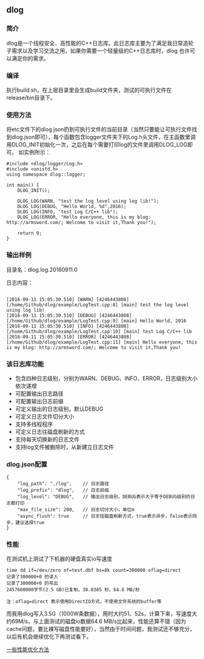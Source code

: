 ## dlog

### 简介
dlog是一个线程安全、高性能的C++日志库。此日志库主要为了满足我日常造轮子需求以及学习交流之用，如果你需要一个轻量级的C++日志库时，dlog 也许可以满足你的需求。

### 编译
执行build.sh，在上层目录里会生成build文件夹，测试的可执行文件在release/bin目录下。

### 使用方法
将etc文件下的dlog.json扔到可执行文件的当前目录（当然只要能让可执行文件找到dlog.json即可），每个函数包含logger文件夹下的Log.h头文件，在主函数里调用DLOG_INIT初始化一次，之后在每个需要打印log的文件里调用DLOG_LOG即可。
如实例所示：

```
#include <dlog/logger/Log.h>
#include <unistd.h>
using namespace dlog::logger;

int main() {
    DLOG_INIT();

    DLOG_LOG(WARN, "test the log level using log lib!");
    DLOG_LOG(DEBUG, "Hello World, %d",2016);
    DLOG_LOG(INFO, "test Log C/C++ lib");
    DLOG_LOG(ERROR, "Hello everyone, this is my blog: http://armsword.com/; Welcome to visit it,Thank you!");

    return 0;
}

```
### 输出样例
目录名：dlog.log.20160911.0

日志内容：

```

[2016-09-11 15:05:30.510] [WARN] [4246443808] [/home/Github/dlog/example/LogTest.cpp:8] [main] test the log level using log lib!
[2016-09-11 15:05:30.510] [DEBUG] [4246443808] [/home/Github/dlog/example/LogTest.cpp:9] [main] Hello World, 2016
[2016-09-11 15:05:30.510] [INFO] [4246443808] [/home/Github/dlog/example/LogTest.cpp:10] [main] test Log C/C++ lib
[2016-09-11 15:05:30.510] [ERROR] [4246443808] [/home/Github/dlog/example/LogTest.cpp:11] [main] Hello everyone, this is my blog: http://armsword.com/; Welcome to visit it,Thank you!

```
### 该日志库功能
- 包含四种日志级别，分别为WARN、DEBUG、INFO、ERROR，日志级别大小依次递增
- 可配置输出日志路径
- 可配置输出日志前缀
- 可定义输出的日志级别，默认DEBUG
- 可定义日志文件切分大小
- 支持多线程程序
- 可定义日志往磁盘刷新的方式
- 支持每天切换新的日志文件
- 支持log文件被删除时，从新建立日志文件

### dlog.json配置

```
{
    "log_path": "./log",    // 日志路径
    "log_prefix": "dlog",   // 日志前缀
    "log_level": "DEBUG",   // 输出日志级别，DEBUG表示大于等于DEBUG级别的日志都打印
    "max_file_size": 200,   // 日志切分大小，单位m
    "async_flush": true     // 日志往磁盘刷新方式，true表示异步，false表示同步，建议选择true
}

```
### 性能
在测试机上测试了下机器的硬盘真实io写速度
```
time dd if=/dev/zero of=test.dbf bs=8k count=300000 oflag=direct
记录了300000+0 的读入
记录了300000+0 的写出
2457600000字节(2.5 GB)已复制，38.0385 秒，64.6 MB/秒

注：oflag=direct 表示使用DirectIO方式，不使用文件系统的buffer等
```
而我用dlog写入3.5G（1000W条数据），用时大约51、52s，计算下来，写速度大约69M/s，与上面测试的磁盘io数据64.6 MB/s比起来，性能还算不错（因为cache问题，要比裸写磁盘性能要好），当然由于时间问题，我测试还不够充分，以后有机会继续优化下再测试看下。

[一些性能优化方法](http://armsword.com/2016/09/10/a-high-performace-and-thread-safe-cpp-log-lib/)

